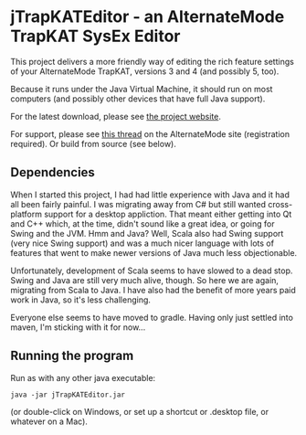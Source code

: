 jTrapKATEditor - an AlternateMode TrapKAT SysEx Editor
======================================================

This project delivers a more friendly way of editing the rich feature settings
of your AlternateMode TrapKAT, versions 3 and 4 (and possibly 5, too).

Because it runs under the Java Virtual Machine, it should run on most computers
(and possibly other devices that have full Java support).

For the latest download, please see [the project website](http://pljones.github.io/jTrapKATEditor/ "the project website").

For support, please see
[this thread](http://www.alternatemode.com/forum/index.php?topic=4140 "jTrapKATEditor for Windows, MacOS and Linux")
on the AlternateMode site (registration required).  Or build from source (see below).


Dependencies
------------
When I started this project, I had had little experience with Java and it had all been fairly
painful.  I was migrating away from C# but still wanted cross-platform support for a desktop
appliction.  That meant either getting into Qt and C++ which, at the time, didn't sound like a
great idea, or going for Swing and the JVM.  Hmm and Java?  Well, Scala also had Swing support
(very nice Swing support) and was a much nicer language with lots of features that went to make
newer versions of Java much less objectionable.

Unfortunately, development of Scala seems to have slowed to a dead stop.  Swing and Java are
still very much alive, though.  So here we are again, migrating from Scala to Java.  I have
also had the benefit of more years paid work in Java, so it's less challenging.

Everyone else seems to have moved to gradle.  Having only just settled into maven, I'm sticking
with it for now...

Running the program
-------------------
Run as with any other java executable:
```
java -jar jTrapKATEditor.jar
```
(or double-click on Windows, or set up a shortcut or .desktop file, or whatever on a Mac).
